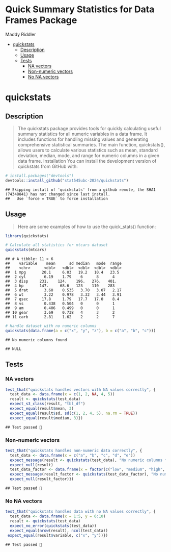 Quick Summary Statistics for Data Frames Package
================
Maddy Riddler

- [quickstats](#quickstats)
  - [Description](#description)
  - [Usage](#usage)
  - [Tests](#tests)
    - [NA vectors](#na-vectors)
    - [Non-numeric vectors](#non-numeric-vectors)
    - [No NA vectors](#no-na-vectors)

# quickstats

## Description

> The quickstats package provides tools for quickly calculating useful
> summary statistics for all numeric variables in a data frame. It
> includes functions for handling missing values and generating
> comprehensive statistical summaries. The main function, quickstats(),
> allows users to calculate various statistics such as mean, standard
> deviation, median, mode, and range for numeric columns in a given data
> frame. Installation You can install the development version of
> quickstats from GitHub with:

``` r
# install.packages("devtools")
devtools::install_github("stat545ubc-2024/quickstats")
```

    ## Skipping install of 'quickstats' from a github remote, the SHA1 (74348841) has not changed since last install.
    ##   Use `force = TRUE` to force installation

## Usage

> Here are some examples of how to use the quick_stats() function:

``` r
library(quickstats)

# Calculate all statistics for mtcars dataset
quickstats(mtcars)
```

    ## # A tibble: 11 × 6
    ##    variable    mean      sd median   mode  range
    ##    <chr>      <dbl>   <dbl>  <dbl>  <dbl>  <dbl>
    ##  1 mpg       20.1     6.03   19.2   10.4   23.5 
    ##  2 cyl        6.19    1.79    6      8      4   
    ##  3 disp     231.    124.    196.   276.   401.  
    ##  4 hp       147.     68.6   123    110    283   
    ##  5 drat       3.60    0.535   3.70   3.07   2.17
    ##  6 wt         3.22    0.978   3.32   3.44   3.91
    ##  7 qsec      17.8     1.79   17.7   17.0    8.4 
    ##  8 vs         0.438   0.504   0      0      1   
    ##  9 am         0.406   0.499   0      0      1   
    ## 10 gear       3.69    0.738   4      3      2   
    ## 11 carb       2.81    1.62    2      2      7

``` r
# Handle dataset with no numeric columns
quickstats(data.frame(a = c("x", "y", "z"), b = c("a", "b", "c")))
```

    ## No numeric columns found

    ## NULL

## Tests

### NA vectors

``` r
test_that("quickstats handles vectors with NA values correctly", {
  test_data <- data.frame(x = c(1, 2, NA, 4, 5))
  result <- quickstats(test_data)
  expect_s3_class(result, "tbl_df")
  expect_equal(result$mean, 3)
  expect_equal(result$sd, sd(c(1, 2, 4, 5), na.rm = TRUE))
  expect_equal(result$median, 3)})
```

    ## Test passed 🎊

### Non-numeric vectors

``` r
test_that("quickstats handles non-numeric data correctly", {
  test_data <- data.frame(x = c("a", "b", "c", "d", "e"))
  expect_message(result <- quickstats(test_data), "No numeric columns found")
  expect_null(result)
  test_data_factor <- data.frame(x = factor(c("low", "medium", "high", "low", "high")))
  expect_message(result_factor <- quickstats(test_data_factor), "No numeric columns found")
  expect_null(result_factor)})
```

    ## Test passed 🎊

### No NA vectors

``` r
test_that("quickstats handles data with no NA values correctly", {
  test_data <- data.frame(x = 1:5, y = 6:10)
  result <- quickstats(test_data)
  expect_no_error(quickstats(test_data))
  expect_equal(nrow(result), ncol(test_data))
 expect_equal(result$variable, c("x", "y"))})
```

    ## Test passed 🥇
